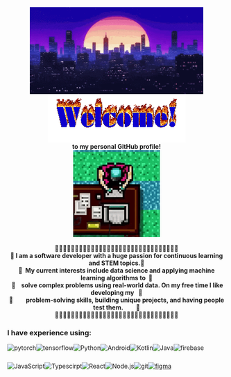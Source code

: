 <!--### Hi there 👋-->

<div align="center">
  <img src="https://github.com/ErnieLud/ErnieLud/blob/main/city-night.gif" alt="CityNight" align="center" width="400" height="200"/>
</div>

<div align="center">
<img src="https://github.com/ErnieLud/ErnieLud/blob/main/Welcome.gif" alt="Welcome" align="center">
</div>

<div align="center">
<b>to my personal GitHub profile!</b>
</div>
  
<div align="center">
<img src="https://raw.githubusercontent.com/ErnieLud/ErnieLud/main/biker-hotline-miami.gif" alt="Writing" align="center" width="200" height="200">
</div>

<div align="center"> <br/>
 🦴🦴🦴🦴🦴🦴🦴🦴🦴🦴🦴🦴🦴🦴🦴🦴🦴🦴🦴🦴🦴🦴🦴🦴🦴🦴🦴🦴🦴🦴🦴 <br/>
<b> 🦴 I am a software developer with a huge passion for continuous learning and STEM topics.🦴</b> <br/>
<b> 🦴‎ ‎ My current interests include data science and applying machine learning algorithms to‎ ‎ ‎🦴</b> <br/>
<b>‎ 🦴‎ ‎ ‎ ‎ solve complex problems using real-world data. On my free time I like developing my‎ ‎ ‎ ‎‎🦴 </b> <br/> 
<b> 🦴‎ ‎ ‎ ‎ ‎ ‎ ‎ ‎ ‎ problem-solving skills, building unique projects, and having people test them.‎ ‎ ‎ ‎ ‎ ‎ ‎ ‎ ‎ ‎🦴</b><br/>
  🦴🦴🦴🦴🦴🦴🦴🦴🦴🦴🦴🦴🦴🦴🦴🦴🦴🦴🦴🦴🦴🦴🦴🦴🦴🦴🦴🦴🦴🦴🦴 <br/>
</div>

### I have experience using:
<a href="https://pytorch.org/" target="_blank"> <img align="left" src="https://raw.githubusercontent.com/rahul-jha98/github_readme_icons/main/language_and_tools/square/pytorch/pytorch.svg" alt="pytorch" height="42px"/> </a> 
<a href="https://www.tensorflow.org" target="_blank"> <img align="left" src="https://raw.githubusercontent.com/rahul-jha98/github_readme_icons/main/language_and_tools/square/tensorflow/tensorflow.svg" alt="tensorflow" height="42px"/> </a> 
<a href="https://www.python.org" target="_blank"><img align="left" alt="Python" height ="42px" src="https://raw.githubusercontent.com/rahul-jha98/github_readme_icons/main/language_and_tools/square/python/python.svg"></a>
<a href="https://developer.android.com" target="_blank"> <img align="left" alt="Android" height ="42px" src="https://raw.githubusercontent.com/rahul-jha98/github_readme_icons/main/language_and_tools/square/android/android.svg"> </a>
<a href="https://kotlinlang.org" target="_blank"><img align="left" alt="Kotlin" height ="42px" src="https://raw.githubusercontent.com/rahul-jha98/github_readme_icons/main/language_and_tools/square/kotlin/kotlin.svg"></a>
<a href="https://www.java.com" target="_blank"><img align="left" alt="Java" height ="42px" src="https://raw.githubusercontent.com/rahul-jha98/github_readme_icons/main/language_and_tools/square/java/java.svg"></a>
<a href="https://firebase.google.com/" target="_blank"> <img align="left" src="https://raw.githubusercontent.com/rahul-jha98/github_readme_icons/main/language_and_tools/square/firebase/firebase.svg" alt="firebase" height ="42px"/> </a>
<a href="https://developer.mozilla.org/en-US/docs/Web/JavaScript" target="_blank"> <img align="left" alt="JavaScript" height ="42px"  src="https://raw.githubusercontent.com/rahul-jha98/github_readme_icons/main/language_and_tools/square/javascript/javascript.svg"> </a>
<a href="https://www.typescriptlang.org/" target="_blank"><img align="left" alt="Typescirpt" height ="42px" src="https://raw.githubusercontent.com/rahul-jha98/github_readme_icons/main/language_and_tools/square/typescript/typescript.svg"></a>
<a href="https://reactjs.org/" target="_blank"> <img align="left" alt="React" height ="42px" src="https://raw.githubusercontent.com/rahul-jha98/github_readme_icons/main/language_and_tools/square/react/react.svg"></a>
<a href="https://nodejs.org" target="_blank"><img align="left" alt="Node.js" height ="42px" src="https://raw.githubusercontent.com/rahul-jha98/github_readme_icons/main/language_and_tools/square/node/node.svg"></a>
<a href="https://git-scm.com/" target="_blank"> <img src="https://raw.githubusercontent.com/rahul-jha98/github_readme_icons/main/language_and_tools/square/git-scm/git-scm.svg" align="left" alt="git" height='42px'/> </a>
<a href="https://www.figma.com/" target="_blank"> <img src="https://raw.githubusercontent.com/rahul-jha98/github_readme_icons/main/language_and_tools/square/figma/figma.svg" alt="figma" height='42px'/> </a>

<br>
<!--
**ErnieSumoso/ErnieSumoso** is a ✨ _special_ ✨ repository because its `README.md` (this file) appears on your GitHub profile.

Here are some ideas to get you started:

- 🔭 I’m currently working on ...
- 🌱 I’m currently learning ...
- 👯 I’m looking to collaborate on ...
- 🤔 I’m looking for help with ...
- 💬 Ask me about ...
- 📫 How to reach me: ...
- 😄 Pronouns: ...
- ⚡ Fun fact: ...
-->

